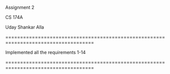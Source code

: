 Assignment 2 

CS 174A

Uday Shankar Alla

====================================================================================

Implemented all the requirements 1-14 

====================================================================================